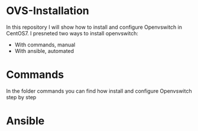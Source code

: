 # OVS-Installation
In this repository I will show how to install and configure Openvswitch in CentOS7. I presneted two ways to install openvswitch:
- With commands, manual
- With ansible, automated

# Commands
In the folder commands you can find how install and configure Openvswitch step by step

# Ansible
